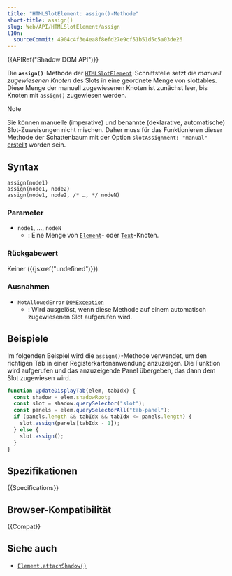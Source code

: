 ```yaml
---
title: "HTMLSlotElement: assign()-Methode"
short-title: assign()
slug: Web/API/HTMLSlotElement/assign
l10n:
  sourceCommit: 4904c4f3e4ea8f8efd27e9cf51b51d5c5a03de26
---
```


{{APIRef("Shadow DOM API")}}

Die **`assign()`**-Methode der [`HTMLSlotElement`](/de/docs/Web/API/HTMLSlotElement)-Schnittstelle setzt die _manuell zugewiesenen Knoten_ des Slots in eine geordnete Menge von slottables. Diese Menge der manuell zugewiesenen Knoten ist zunächst leer, bis Knoten mit `assign()` zugewiesen werden.

> [!NOTE]
> Sie können manuelle (imperative) und benannte (deklarative, automatische) Slot-Zuweisungen nicht mischen. Daher muss für das Funktionieren dieser Methode der Schattenbaum mit der Option `slotAssignment: "manual"` [erstellt](/de/docs/Web/API/Element/attachShadow) worden sein.

## Syntax

```js-nolint
assign(node1)
assign(node1, node2)
assign(node1, node2, /* …, */ nodeN)
```

### Parameter

- `node1`, …, `nodeN`
  - : Eine Menge von [`Element`](/de/docs/Web/API/Element)- oder [`Text`](/de/docs/Web/API/Text)-Knoten.

### Rückgabewert

Keiner ({{jsxref("undefined")}}).

### Ausnahmen

- `NotAllowedError` [`DOMException`](/de/docs/Web/API/DOMException)
  - : Wird ausgelöst, wenn diese Methode auf einem automatisch zugewiesenen Slot aufgerufen wird.

## Beispiele

Im folgenden Beispiel wird die `assign()`-Methode verwendet, um den richtigen Tab in einer Registerkartenanwendung anzuzeigen. Die Funktion wird aufgerufen und das anzuzeigende Panel übergeben, das dann dem Slot zugewiesen wird.

```js
function UpdateDisplayTab(elem, tabIdx) {
  const shadow = elem.shadowRoot;
  const slot = shadow.querySelector("slot");
  const panels = elem.querySelectorAll("tab-panel");
  if (panels.length && tabIdx && tabIdx <= panels.length) {
    slot.assign(panels[tabIdx - 1]);
  } else {
    slot.assign();
  }
}
```

## Spezifikationen

{{Specifications}}

## Browser-Kompatibilität

{{Compat}}

## Siehe auch

- [`Element.attachShadow()`](/de/docs/Web/API/Element/attachShadow)
